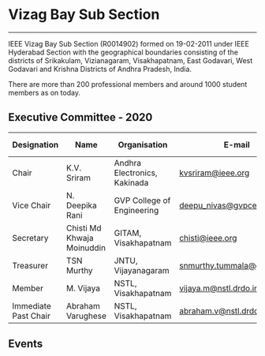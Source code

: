 # Vizag Bay Sub Section
---

IEEE Vizag Bay Sub Section (R0014902) formed on 19-02-2011 under IEEE Hyderabad Section with the geographical boundaries consisting of the districts of Srikakulam, Vizianagaram, Visakhapatnam, East Godavari, West Godavari and Krishna Districts of Andhra Pradesh, India.

There are more than 200 professional members and around 1000 student members as on today.

## Executive Committee - 2020

| Designation          | Name                       | Organisation                 | E-mail                  | Membership No |
| -------------------- | -------------------------- | ---------------------------- | ----------------------- | ------------- |
| Chair                | K.V. Sriram                | Andhra Electronics, Kakinada | kvsriram@ieee.org       | SM 80722944    |
| Vice Chair           | N. Deepika Rani            | GVP College of Engineering   | deepu_nivas@gvpce.ac.in | SM 93372269    |
| Secretary            | Chisti Md Khwaja Moinuddin | GITAM, Visakhapatnam         | chisti@ieee.org         | SM 92561628    |
| Treasurer            | TSN Murthy                 | JNTU, Vijayanagaram          | snmurthy.tummala@gmail.com   | SM 90399100    |
| Member               | M. Vijaya            | NSTL, Visakhapatnam        | vijaya.m@nstl.drdo.in | M 92784897    |
| Immediate Past Chair | Abraham Varughese          | NSTL, Visakhapatnam          | abraham.v@nstl.drdo.in  | SM 92536131    |

## Events
